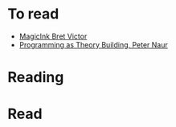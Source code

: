 # To read

- [MagicInk Bret Victor](MagicInk-BretVictor.pdf)
- [Programming as Theory Building, Peter Naur](Programming-as-Theory-Building-Peter-Naur.pdf)

# Reading

# Read
